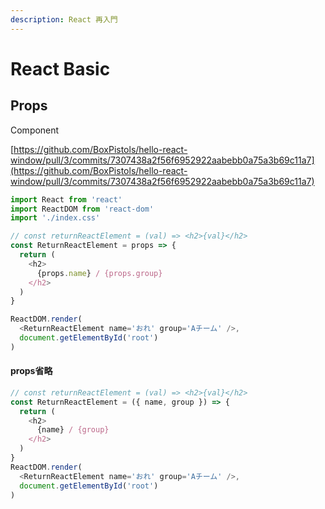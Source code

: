 ```yaml
---
description: React 再入門
---
```


# React Basic

## Props

Component

[https://github.com/BoxPistols/hello-react-window/pull/3/commits/7307438a2f56f6952922aabebb0a75a3b69c11a7](https://github.com/BoxPistols/hello-react-window/pull/3/commits/7307438a2f56f6952922aabebb0a75a3b69c11a7)

```javascript
import React from 'react'
import ReactDOM from 'react-dom'
import './index.css'

// const returnReactElement = (val) => <h2>{val}</h2>
const ReturnReactElement = props => {
  return (
    <h2>
      {props.name} / {props.group}
    </h2>
  )
}

ReactDOM.render(
  <ReturnReactElement name='おれ' group='Aチーム' />,
  document.getElementById('root')
)

```

#### props省略

```javascript
// const returnReactElement = (val) => <h2>{val}</h2>
const ReturnReactElement = ({ name, group }) => {
  return (
    <h2>
      {name} / {group}
    </h2>
  )
}
ReactDOM.render(
  <ReturnReactElement name='おれ' group='Aチーム' />,
  document.getElementById('root')
)
```





